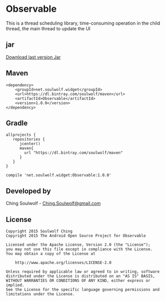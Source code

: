# Observable
This is a thread scheduling library, time-consuming operation in the child thread, the main thread to update the UI

## jar

<a href="https://github.com/devsoulwolf/Observable/blob/master/observable-1.0.0.jar">Download last version Jar</a>

## Maven
	<dependency>
  	    <groupId>net.soulwolf.widget</groupId>
		<url>https://dl.bintray.com/soulwolf/maven</url>
  	    <artifactId>Observable</artifactId>
  	    <version>1.0.0</version>
	</dependency>
## Gradle
	allprojects {
       repositories {
          jcenter()
          maven{
            url "https://dl.bintray.com/soulwolf/maven"
          }
       }
	}
	
	compile 'net.soulwolf.widget:Observable:1.0.0'

## Developed by
 Ching Soulwolf - <a href='javascript:'>Ching.Soulwolf@gmail.com</a>


## License
	Copyright 2015 Soulwolf Ching
	Copyright 2015 The Android Open Source Project for Observable
	
	Licensed under the Apache License, Version 2.0 (the "License");
	you may not use this file except in compliance with the License.
	You may obtain a copy of the License at

	    http://www.apache.org/licenses/LICENSE-2.0
	
	Unless required by applicable law or agreed to in writing, software
	distributed under the License is distributed on an "AS IS" BASIS,
	WITHOUT WARRANTIES OR CONDITIONS OF ANY KIND, either express or implied.
	See the License for the specific language governing permissions and
	limitations under the License.
	




